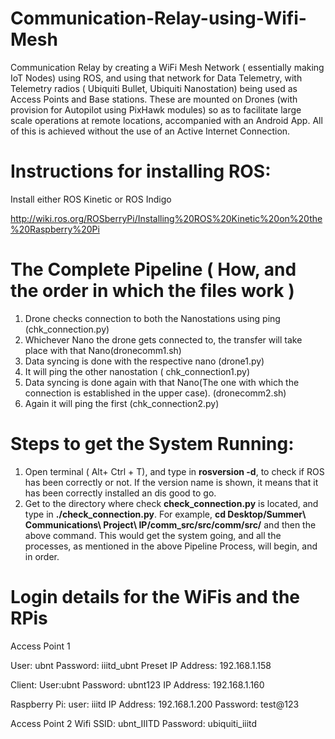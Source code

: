 # Communication-Relay-using-Wifi-Mesh
Communication Relay by creating a WiFi Mesh Network ( essentially making IoT Nodes) using ROS, and using that network for Data Telemetry, with Telemetry radios ( Ubiquiti Bullet, Ubiquiti Nanostation) being used as Access Points and Base stations. These are mounted on Drones (with provision for Autopilot using PixHawk modules) so as to facilitate large scale operations at remote locations, accompanied with an Android App. All of this is achieved without the use of an Active Internet Connection.

# Instructions for installing ROS:
Install either ROS Kinetic or ROS Indigo

http://wiki.ros.org/ROSberryPi/Installing%20ROS%20Kinetic%20on%20the%20Raspberry%20Pi

# The Complete Pipeline ( How, and the order in which the files work )
1. Drone checks connection to both the Nanostations using ping (chk_connection.py)
2. Whichever Nano the drone gets connected to, the transfer will take place with that Nano(dronecomm1.sh)
3. Data syncing is done with the respective nano (drone1.py)
4. It will ping the other nanostation ( chk_connection1.py)
5. Data syncing is done again with that Nano(The one with which the connection is established in the upper case). (dronecomm2.sh)
6. Again it will ping the first (chk_connection2.py)



# Steps to get the System Running:
1. Open terminal ( Alt+ Ctrl + T), and type in **rosversion -d**, to check if ROS has been correctly or not.
   If the version name is shown, it means that it has been correctly installed an dis good to go.
2. Get to the directory where check **check_connection.py** is located, and type in **./check_connection.py**.
   For example, **cd Desktop/Summer\ Communications\ Project\ IP/comm_src/src/comm/src/** and then the above command.
   This would get the system going, and all the processes, as mentioned in the above Pipeline Process, will begin, and in order.

# Login details for the WiFis and the RPis

Access Point 1

User: ubnt
Password: iiitd_ubnt
Preset IP Address: 192.168.1.158


Client:
User:ubnt
Password: ubnt123
IP Address: 192.168.1.160

Raspberry Pi:
user: iiitd
IP Address: 192.168.1.200
Password: test@123

Access Point 2
Wifi SSID: ubnt_IIITD
Password: ubiquiti_iiitd





